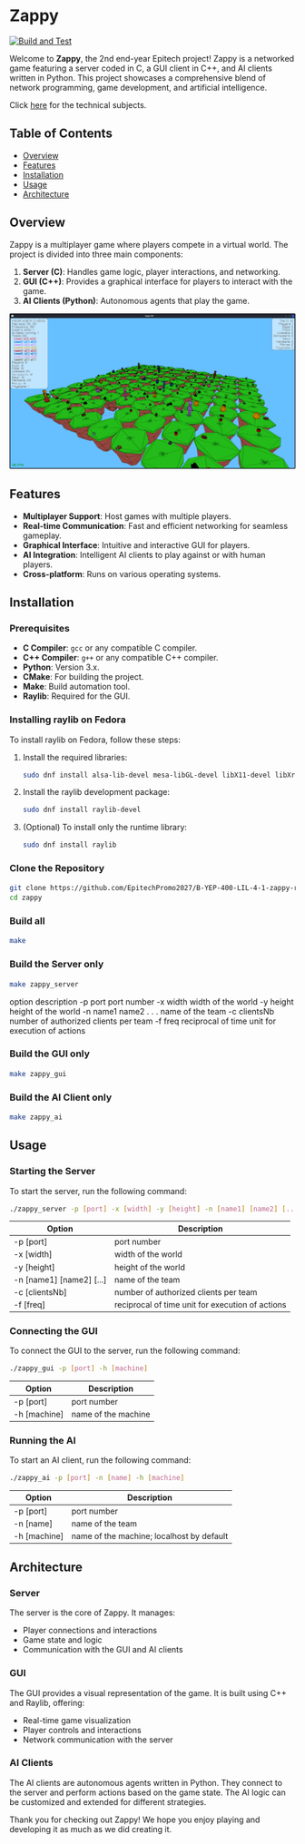 # Zappy

[![Build and Test](https://github.com/N1borg/Zappy/actions/workflows/build-and-test.yml/badge.svg)](https://github.com/N1borg/Zappy/actions/workflows/build-and-test.yml)

Welcome to **Zappy**, the 2nd end-year Epitech project! Zappy is a networked game featuring a server coded in C, a GUI client in C++, and AI clients written in Python. This project showcases a comprehensive blend of network programming, game development, and artificial intelligence.

Click [here](https://github.com/N1borg/Zappy/tree/main/docs) for the technical subjects.

## Table of Contents

- [Overview](#overview)
- [Features](#features)
- [Installation](#installation)
- [Usage](#usage)
- [Architecture](#architecture)

## Overview

Zappy is a multiplayer game where players compete in a virtual world. The project is divided into three main components:

1. **Server (C)**: Handles game logic, player interactions, and networking.
2. **GUI (C++)**: Provides a graphical interface for players to interact with the game.
3. **AI Clients (Python)**: Autonomous agents that play the game.

![Example of GUI game](https://raw.githubusercontent.com/N1borg/Zappy/74252a394ea20d5b9c3b5a601991dd73ed03c7bc/images/Zappy_GUI_screenshot.png)

## Features

- **Multiplayer Support**: Host games with multiple players.
- **Real-time Communication**: Fast and efficient networking for seamless gameplay.
- **Graphical Interface**: Intuitive and interactive GUI for players.
- **AI Integration**: Intelligent AI clients to play against or with human players.
- **Cross-platform**: Runs on various operating systems.

## Installation
### Prerequisites

- **C Compiler**: `gcc` or any compatible C compiler.
- **C++ Compiler**: `g++` or any compatible C++ compiler.
- **Python**: Version 3.x.
- **CMake**: For building the project.
- **Make**: Build automation tool.
- **Raylib**: Required for the GUI.

### Installing raylib on Fedora

To install raylib on Fedora, follow these steps:

1. Install the required libraries:
   ```bash
   sudo dnf install alsa-lib-devel mesa-libGL-devel libX11-devel libXrandr-devel libXi-devel libXcursor-devel libXinerama-devel libatomic
   ```

2. Install the raylib development package:
   ```bash
   sudo dnf install raylib-devel
   ```

3. (Optional) To install only the runtime library:
   ```bash
   sudo dnf install raylib
   ```

### Clone the Repository

```bash
git clone https://github.com/EpitechPromo2027/B-YEP-400-LIL-4-1-zappy-romaric.loevenbruck.git zappy
cd zappy
```

### Build all
```bash
make
```

### Build the Server only

```bash
make zappy_server
```

option description
-p port port number
-x width width of the world
-y height height of the world
-n name1 name2 . . . name of the team
-c clientsNb number of authorized clients per team
-f freq reciprocal of time unit for execution of actions

### Build the GUI only

```bash
make zappy_gui
```

### Build the AI Client only

``` bash
make zappy_ai
```

## Usage
### Starting the Server

To start the server, run the following command:

```bash
./zappy_server -p [port] -x [width] -y [height] -n [name1] [name2] [...] -c [clientsNb] -f [freq]
```

| Option | Description |
| ------------- | ------------- |
| -p [port] | port number |
| -x [width] | width of the world |
| -y [height] | height of the world |
| -n [name1] [name2] [...] | name of the team |
| -c [clientsNb] | number of authorized clients per team |
| -f [freq] | reciprocal of time unit for execution of actions |

### Connecting the GUI

To connect the GUI to the server, run the following command:

```bash
./zappy_gui -p [port] -h [machine]
```

| Option | Description |
| ------------- | ------------- |
| -p [port] | port number |
| -h [machine] | name of the machine |

### Running the AI

To start an AI client, run the following command:

```bash
./zappy_ai -p [port] -n [name] -h [machine]
```

| Option | Description |
| ------------- | ------------- |
| -p [port] | port number |
| -n [name] | name of the team |
| -h [machine] | name of the machine; localhost by default |

## Architecture
### Server

The server is the core of Zappy. It manages:

 - Player connections and interactions
 - Game state and logic
 - Communication with the GUI and AI clients

### GUI

The GUI provides a visual representation of the game. It is built using C++ and Raylib, offering:

 - Real-time game visualization
 - Player controls and interactions
 - Network communication with the server

### AI Clients

The AI clients are autonomous agents written in Python. They connect to the server and perform actions based on the game state. The AI logic can be customized and extended for different strategies.

Thank you for checking out Zappy! We hope you enjoy playing and developing it as much as we did creating it.